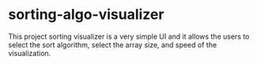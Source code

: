 # sorting-algo-visualizer
This project sorting visualizer is a very simple UI and it allows the users to select the sort algorithm, select the array size, and speed of the visualization.
